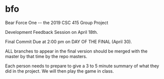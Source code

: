 # bfo

Bear Force One -- the 2019 CSC 415 Group Project

Development Feedback Session on April 18th. 

Final Commit Due at 2:00 pm on DAY OF THE FINAL (April 30).

ALL branches to appear in the final version should be merged with the master
by that time by the repo masters.

Each person needs to prepare to give a 3 to 5 minute summary of what they did 
in the project.  We will then play the game in class.

